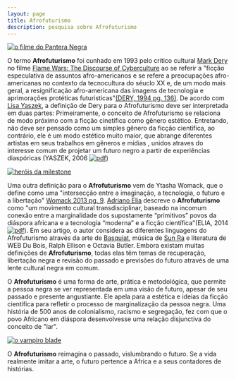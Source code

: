 ```yaml
---
layout: page
title: Afrofuturismo
description: pesquisa sobre Afrofuturismo
---
```


[![o filme do Pantera Negra][blackpanther]][link_trailer_bp]


O termo **Afrofuturismo** foi cunhado em 1993 pelo crítico cultural [Mark Dery](https://en.wikipedia.org/wiki/Mark_Dery) no filme [Flame Wars: The Discourse of Cyberculture](https://www.wired.com/1995/01/flame-wars/) ao se referir a "ficção especulativa de assuntos afro-americanos e se refere a preocupações afro-americanas no contexto da tecnocultura do séuclo XX e, de um modo mais geral, a resignificação afro-americana das imagens de tecnologia e aprimorações protéticas futuristicas"[(DERY, 1994 pg. 136)](https://www.jstor.org/stable/20719430?seq=1). De acordo com [Lisa Yaszek](https://www.iac.gatech.edu/people/faculty/yaszek), a definição de Dery para o Afrofuturismo deve ser interpretada em duas partes:
Primeiramente, o conceito de Afrofuturismo se relaciona de modo próximo com a ficção cinetífica como gênero estético. Entretando, não deve ser pensado como um simples gênero da ficção cientifica, ao contrário, ele é um modo estético muito maior, que abrange diferentes artistas em seus trabalhos em gêneros e mídias , unidos atraves do interesse comum de projetar um futuro negro a partir de experiências diaspóricas (YASZEK, 2006 [![pdf](icons16/pdf-icon.png)](https://itxesco.github.io/assets/afrofuturismo/Afrofuturism_science_fiction_and_the_his.pdf))

[![heróis da milestone][milestone]][link_sh_milestone]  

Uma outra definição para o **Afrofuturismo** vem de Ytasha Womack, que o define como uma "intersecção entre a imaginação, a tecnologia, o futuro e a libertação" [Womack 2013 pg. 9](https://www.chicagoreviewpress.com/afrofuturism-products-9781613747964.php). [Adriano Elia](https://host.uniroma3.it/docenti/elia/) descreve o **Afrofuturismo** como "um movimento cultural transdisciplinar, baseado na incomum conexão  entre a marginalidade dos supostamente “primitivos” povos da diáspora africana e a tecnologia “moderna” e a ficção científica"(ELIA, 2014 [![pdf](icons16/pdf-icon.png)](https://itxesco.github.io/assets/afrofuturismo/The_Languages_of_Afrofuturism.pdf)). Em seu artigo, o autor considera as diferentes linguagens do Afrofuturismo através da arte de [Basquiat](https://www.guiadasartes.com.br/jean-michel-basquiat/biografia), música de [Sun Ra](http://www.sunraarkestra.com) e literatura de WEB Du Bois, Ralph Ellison e Octavia Butler. Embora existam muitas definições de **Afrofuturismo**, todas elas têm temas de recuperação, libertação negra e revisão do passado e previsões do futuro através de uma lente cultural negra em comum.

O **Afrofuturismo** é uma forma de arte, prática e metodológica, que permite a pessoa negra se ver representada em uma visão de futuro, apesar de seu passado e presente angustiante. Ele apela para a estética e ideias da ficção científica para refletir o processo de marginalização da pessoa negra.
Uma história de 500 anos de colonialismo, racismo e segregação, fez com que o povo Africano em diáspora desenvolvesse uma relação disjunctiva do conceito de "lar".

[![o vampiro blade][blade]][link_trailer_blade]  


O **Afrofuturismo** reimagina o passado, vislumbrando o futuro. Se a vida realmente imitar a arte, o futuro pertence a Africa e a seus contadores de histórias.

[blackpanther]: https://itxesco.github.io/assets/figuras/afro/blackpanther.jpg  
[link_trailer_bp]: https://www.youtube.com/watch?v=wL4a4MafSjQ "trailer do filme Pantera Negra"  
[milestone]: https://itxesco.github.io/assets/figuras/afro/milestone.jpg "conheça os super-heróis da milestone"  
[link_sh_milestone]:https://www.ladonegrodaforca.com.br/os-herois-da-milestone-media/ "heróis da milestone"  
[blade]: https://itxesco.github.io/assets/figuras/afro/blade.jpeg "o vampiro Blade, da Marvel"  
[link_trailer_blade]: https://www.youtube.com/watch?v=kaU2A7KyOu4 "trailer do filme de 1998"  
